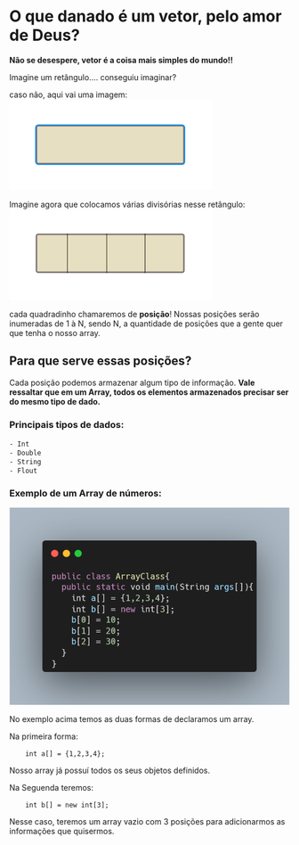 # O que danado é um vetor, pelo amor de Deus?

**Não se desespere, vetor é a coisa mais simples do mundo!!**

Imagine um retângulo....
conseguiu imaginar? 

caso não, aqui vai uma imagem:
![](../img/array.png)

Imagine agora que colocamos várias divisórias nesse retângulo:
![](../img/arrayPosicoes.png)

cada quadradinho chamaremos de **posição**!
Nossas posições serão inumeradas de 1 à N, sendo N, a quantidade de posições que a gente quer que tenha o nosso array.

## Para que serve essas posições?

Cada posição podemos armazenar algum tipo de informação. **Vale ressaltar que em um Array, todos os elementos armazenados precisar ser do mesmo tipo de dado.**

### Principais tipos de dados: 
    - Int
    - Double
    - String
    - Flout

### Exemplo de um Array de números:
![](../img/image.png)

No exemplo acima temos as duas formas de declaramos um array.

Na primeira forma:

        int a[] = {1,2,3,4};

Nosso array já possuí todos os seus objetos definidos.

Na Seguenda teremos:

        int b[] = new int[3];

Nesse caso, teremos um array vazio com 3 posições para adicionarmos as informações que quisermos.